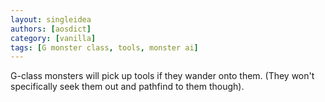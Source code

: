 ```yaml
---
layout: singleidea
authors: [aosdict]
category: [vanilla]
tags: [G monster class, tools, monster ai]
---
```

G-class monsters will pick up tools if they wander onto them. (They won't specifically seek them out and pathfind to them though).
